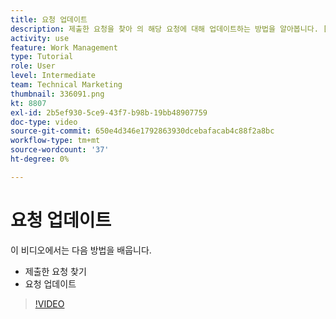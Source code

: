 ```yaml
---
title: 요청 업데이트
description: 제출한 요청을 찾아 의 해당 요청에 대해 업데이트하는 방법을 알아봅니다. [!DNL  Workfront].
activity: use
feature: Work Management
type: Tutorial
role: User
level: Intermediate
team: Technical Marketing
thumbnail: 336091.png
kt: 8807
exl-id: 2b5ef930-5ce9-43f7-b98b-19bb48907759
doc-type: video
source-git-commit: 650e4d346e1792863930dcebafacab4c88f2a8bc
workflow-type: tm+mt
source-wordcount: '37'
ht-degree: 0%

---
```


# 요청 업데이트

이 비디오에서는 다음 방법을 배웁니다.

* 제출한 요청 찾기
* 요청 업데이트

>[!VIDEO](https://video.tv.adobe.com/v/336091/?quality=12&learn=on)
